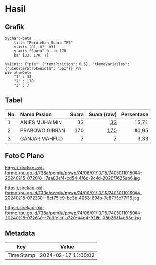 # Hasil

## Grafik

```mermaid
xychart-beta
    title "Perolehan Suara TPS"
    x-axis [01, 02, 03]
    y-axis "Suara" 0 --> 170
    bar [33, 170, 7]
```

```mermaid
%%{init: {"pie": {"textPosition": 0.5}, "themeVariables": {"pieOuterStrokeWidth": "5px"}} }%%
pie showData
    "1" : 33
    "2" : 170
    "3" : 7
```

## Tabel

| No. | Nama Paslon    | Suara | Suara (raw) | Persentase |
|:--- |:-------------- | -----:| -----------:| ----------:|
| 1   | ANIES MUHAIMIN | 33    | [33][p-1]   | 15,71      |
| 2   | PRABOWO GIBRAN | 170   | [170][p-2]  | 80,95      |
| 3   | GANJAR MAHFUD  | 7     | [7][p-3]    | 3,33       |


[p-1]: https://github.com/gigit-pemilu/pemilu-2024-74-sulawesi-tenggara/blob/main/pilpres/hitung-suara/sub/74-sulawesi-tenggara/sub/06-bombana/sub/01-poleang/sub/1015-boepinang-barat/sub/004-tps/sub/paslon-1.txt
[p-2]: https://github.com/gigit-pemilu/pemilu-2024-74-sulawesi-tenggara/blob/main/pilpres/hitung-suara/sub/74-sulawesi-tenggara/sub/06-bombana/sub/01-poleang/sub/1015-boepinang-barat/sub/004-tps/sub/paslon-2.txt
[p-3]: https://github.com/gigit-pemilu/pemilu-2024-74-sulawesi-tenggara/blob/main/pilpres/hitung-suara/sub/74-sulawesi-tenggara/sub/06-bombana/sub/01-poleang/sub/1015-boepinang-barat/sub/004-tps/sub/paslon-3.txt

## Foto C Plano

https://sirekap-obj-formc.kpu.go.id/738a/pemilu/ppwp/74/06/01/10/15/7406011015004-20240215-072010--7aa83ef4-cd54-4f6d-9c4d-2020f7625ab6.jpg

https://sirekap-obj-formc.kpu.go.id/738a/pemilu/ppwp/74/06/01/10/15/7406011015004-20240215-072330--6cf75fc9-bc3b-4053-898b-7c8776c77f16.jpg

https://sirekap-obj-formc.kpu.go.id/738a/pemilu/ppwp/74/06/01/10/15/7406011015004-20240215-072630--7d3fe1cf-a720-44e4-926b-08b36314e63d.jpg


## Metadata

| Key        | Value               |
| ---------- | ------------------- |
| Time Stamp | 2024-02-17 11:00:02 |



